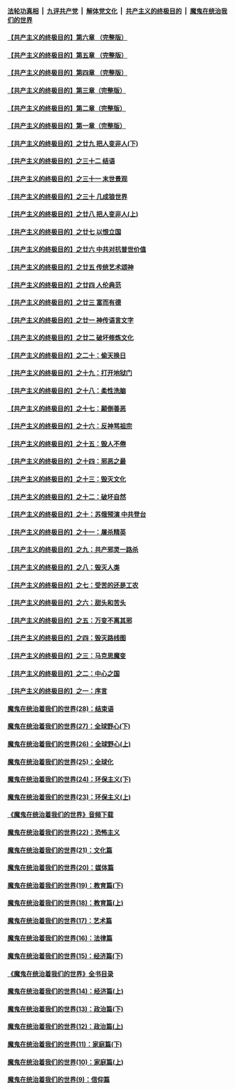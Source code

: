 ####  [法轮功真相](../../../../basic/blob/master/README.md?t=09072226) &nbsp;|&nbsp; [九评共产党](../../../../9ping.md/blob/master/README.md?t=09072226) &nbsp;|&nbsp; [解体党文化](../../../../jtdwh.md/blob/master/README.md?t=09072226)  &nbsp;|&nbsp; [共产主义的终极目的](../../../../gczydzjmd.md/blob/master/README.md?t=09072226) &nbsp;|&nbsp; [魔鬼在统治我们的世界](../../../../mgztzwmdsj.md/blob/master/README.md?t=09072226) 

#### [【共产主义的终极目的】第六章 （完整版）](../pages/nsc422/n11428913.md?t=09072226) 

#### [【共产主义的终极目的】第五章 （完整版）](../pages/nsc422/n11428912.md?t=09072226) 

#### [【共产主义的终极目的】第四章 （完整版）](../pages/nsc422/n11428907.md?t=09072226) 

#### [【共产主义的终极目的】第三章（完整版）](../pages/nsc422/n11428848.md?t=09072226) 

#### [【共产主义的终极目的】第二章（完整版）](../pages/nsc422/n11428831.md?t=09072226) 

#### [【共产主义的终极目的】第一章（完整版）](../pages/nsc422/n11417651.md?t=09072226) 

#### [【共产主义的终极目的】之廿九 把人变非人(下)](../pages/nsc422/n11344140.md?t=09072226) 

#### [【共产主义的终极目的】之三十二 结语](../pages/nsc422/n11360535.md?t=09072226) 

#### [【共产主义的终极目的】之三十一 末世景观](../pages/nsc422/n11351129.md?t=09072226) 

#### [【共产主义的终极目的】之三十 几成狼世界](../pages/nsc422/n11348280.md?t=09072226) 

#### [【共产主义的终极目的】之廿八 把人变非人(上)](../pages/nsc422/n11340492.md?t=09072226) 

#### [【共产主义的终极目的】之廿七 以恨立国](../pages/nsc422/n11336944.md?t=09072226) 

#### [【共产主义的终极目的】之廿六 中共对抗普世价值](../pages/nsc422/n11324785.md?t=09072226) 

#### [【共产主义的终极目的】之廿五 传统艺术颂神](../pages/nsc422/n11296396.md?t=09072226) 

#### [【共产主义的终极目的】之廿四 人伦典范](../pages/nsc422/n11296397.md?t=09072226) 

#### [【共产主义的终极目的】之廿三 富而有德](../pages/nsc422/n11283598.md?t=09072226) 

#### [【共产主义的终极目的】之廿一 神传语言文字](../pages/nsc422/n11263265.md?t=09072226) 

#### [【共产主义的终极目的】之廿二 破坏修炼文化](../pages/nsc422/n11245728.md?t=09072226) 

#### [【共产主义的终极目的】之二十：偷天换日](../pages/nsc422/n11238846.md?t=09072226) 

#### [【共产主义的终极目的】之十九：打开地狱门](../pages/nsc422/n11206376.md?t=09072226) 

#### [【共产主义的终极目的】之十八：柔性洗脑](../pages/nsc422/n11199994.md?t=09072226) 

#### [【共产主义的终极目的】之十七：颠倒善恶](../pages/nsc422/n11179782.md?t=09072226) 

#### [【共产主义的终极目的】之十六：反神骂祖宗](../pages/nsc422/n11166798.md?t=09072226) 

#### [【共产主义的终极目的】之十五：毁人不倦](../pages/nsc422/n11166792.md?t=09072226) 

#### [【共产主义的终极目的】之十四：邪恶之最](../pages/nsc422/n11150249.md?t=09072226) 

#### [【共产主义的终极目的】之十三：毁灭文化](../pages/nsc422/n11135227.md?t=09072226) 

#### [【共产主义的终极目的】之十二：破坏自然](../pages/nsc422/n11135214.md?t=09072226) 

#### [【共产主义的终极目的】之十：苏俄预演 中共登台](../pages/nsc422/n11118424.md?t=09072226) 

#### [【共产主义的终极目的】之十一：屠杀精英](../pages/nsc422/n11118442.md?t=09072226) 

#### [【共产主义的终极目的】之九：共产邪灵一路杀](../pages/nsc422/n11114139.md?t=09072226) 

#### [【共产主义的终极目的】之八：毁灭人类](../pages/nsc422/n11108503.md?t=09072226) 

#### [【共产主义的终极目的】之七：受苦的还是工农](../pages/nsc422/n11101809.md?t=09072226) 

#### [【共产主义的终极目的】之六：甜头和苦头](../pages/nsc422/n11096971.md?t=09072226) 

#### [【共产主义的终极目的】之五：万变不离其邪](../pages/nsc422/n11091285.md?t=09072226) 

#### [【共产主义的终极目的】之四：毁灭路线图](../pages/nsc422/n11086284.md?t=09072226) 

#### [【共产主义的终极目的】之三：马克思魔变](../pages/nsc422/n11061941.md?t=09072226) 

#### [【共产主义的终极目的】之二：中心之国](../pages/nsc422/n11047728.md?t=09072226) 

#### [【共产主义的终极目的】之一：序言](../pages/nsc422/n11086077.md?t=09072226) 

#### [魔鬼在统治着我们的世界(28)：结束语](../pages/nsc422/n10936246.md?t=09072226) 

#### [魔鬼在统治着我们的世界(27)：全球野心(下)](../pages/nsc422/n10928319.md?t=09072226) 

#### [魔鬼在统治着我们的世界(26)：全球野心(上)](../pages/nsc422/n10900318.md?t=09072226) 

#### [魔鬼在统治着我们的世界(25)：全球化](../pages/nsc422/n10788205.md?t=09072226) 

#### [魔鬼在统治着我们的世界(24)：环保主义(下)](../pages/nsc422/n10695307.md?t=09072226) 

#### [魔鬼在统治着我们的世界(23)：环保主义(上)](../pages/nsc422/n10688613.md?t=09072226) 

#### [《魔鬼在统治着我们的世界》音频下载](../pages/nsc422/n10635553.md?t=09072226) 

#### [魔鬼在统治着我们的世界(22)：恐怖主义](../pages/nsc422/n10614727.md?t=09072226) 

#### [魔鬼在统治着我们的世界(21)：文化篇](../pages/nsc422/n10597706.md?t=09072226) 

#### [魔鬼在统治着我们的世界(20)：媒体篇](../pages/nsc422/n10586579.md?t=09072226) 

#### [魔鬼在统治着我们的世界(19)：教育篇(下)](../pages/nsc422/n10564808.md?t=09072226) 

#### [魔鬼在统治着我们的世界(18)：教育篇(上)](../pages/nsc422/n10526970.md?t=09072226) 

#### [魔鬼在统治着我们的世界(17)：艺术篇](../pages/nsc422/n10499093.md?t=09072226) 

#### [魔鬼在统治着我们的世界(16)：法律篇](../pages/nsc422/n10485969.md?t=09072226) 

#### [魔鬼在统治着我们的世界(15)：经济篇(下)](../pages/nsc422/n10469975.md?t=09072226) 

#### [《魔鬼在统治着我们的世界》全书目录](../pages/nsc422/n10464261.md?t=09072226) 

#### [魔鬼在统治着我们的世界(14)：经济篇(上)](../pages/nsc422/n10457370.md?t=09072226) 

#### [魔鬼在统治着我们的世界(13)：政治篇(下)](../pages/nsc422/n10448270.md?t=09072226) 

#### [魔鬼在统治着我们的世界(12)：政治篇(上)](../pages/nsc422/n10444576.md?t=09072226) 

#### [魔鬼在统治着我们的世界(11)：家庭篇(下)](../pages/nsc422/n10440961.md?t=09072226) 

#### [魔鬼在统治着我们的世界(10)：家庭篇(上)](../pages/nsc422/n10435448.md?t=09072226) 

#### [魔鬼在统治着我们的世界(9)：信仰篇](../pages/nsc422/n10432159.md?t=09072226) 


